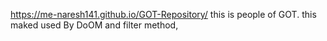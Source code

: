 https://me-naresh141.github.io/GOT-Repository/
this is people of GOT.
this maked used By DoOM and filter method,
